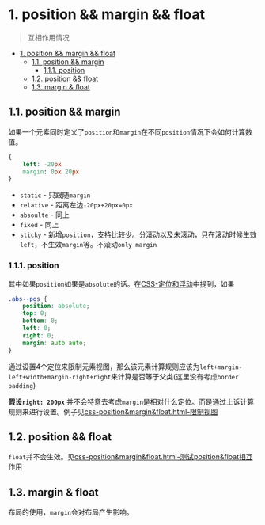 # 1. position && margin && float
> 互相作用情况

<!-- TOC -->

- [1. position && margin && float](#1-position--margin--float)
  - [1.1. position && margin](#11-position--margin)
    - [1.1.1. position](#111-position)
  - [1.2. position && float](#12-position--float)
  - [1.3. margin & float](#13-margin--float)

<!-- /TOC -->

## 1.1. position && margin

如果一个元素同时定义了`position`和`margin`在不同`position`情况下会如何计算数值。

```CSS
{
    left: -20px
    margin: 0px 20px
}
```

* `static` - 只跟随`margin`
* `relative` - 距离左边`-20px+20px=0px`
* `absoulte` - 同上
* `fixed` - 同上
* `sticky` - 新增`position`，支持比较少。分滚动以及未滚动，只在滚动时候生效`left`，不生效`margin`等。不滚动`only margin`

### 1.1.1. position

其中如果`position`如果是`absolute`的话。在[CSS-定位和浮动]()中提到，如果

```CSS
.abs--pos {
    position: absolute;
    top: 0;
    bottom: 0;
    left: 0;
    right: 0;
    margin: auto auto;
}
```

通过设置4个定位来限制元素视图，那么该元素计算规则应该为`left+margin-left+width+margin-right+right`来计算是否等于父类(这里没有考虑`border padding`)

**假设`right: 200px`** 并不会特意去考虑`margin`是相对什么定位。而是通过上诉计算规则来进行设置。例子见[css-position&margin&float.html-限制视图]()

## 1.2. position && float

`float`并不会生效。见[css-position&margin&float.html-测试position&float相互作用]()

## 1.3. margin & float

布局的使用，`margin`会对布局产生影响。